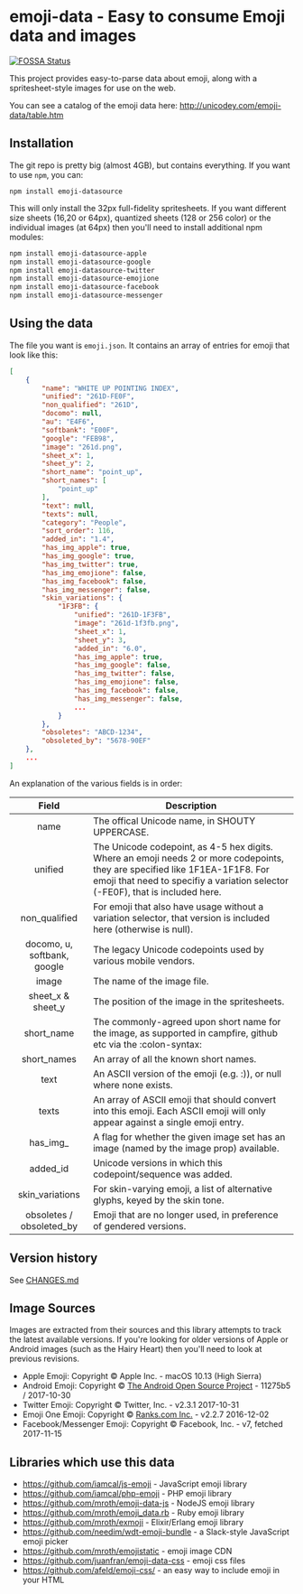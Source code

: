 # emoji-data - Easy to consume Emoji data and images

[![FOSSA Status](https://app.fossa.io/api/projects/git%2Bgithub.com%2Fiamcal%2Femoji-data.svg?type=shield)](https://app.fossa.io/projects/git%2Bgithub.com%2Fiamcal%2Femoji-data?ref=badge_shield)

This project provides easy-to-parse data about emoji, along with a spritesheet-style 
images for use on the web.

You can see a catalog of the emoji data here: http://unicodey.com/emoji-data/table.htm


## Installation

The git repo is pretty big (almost 4GB), but contains everything. If you want to use `npm`, you can:

    npm install emoji-datasource

This will only install the 32px full-fidelity spritesheets. If you want different size sheets (16,20 or 64px),
quantized sheets (128 or 256 color) or the individual images (at 64px) then you'll need to install additional
npm modules:
```bash
npm install emoji-datasource-apple
npm install emoji-datasource-google
npm install emoji-datasource-twitter
npm install emoji-datasource-emojione
npm install emoji-datasource-facebook
npm install emoji-datasource-messenger
```

## Using the data

The file you want is `emoji.json`. It contains an array of entries for emoji that 
look like this:

```json
[
    {
        "name": "WHITE UP POINTING INDEX",
        "unified": "261D-FE0F",
        "non_qualified": "261D",
        "docomo": null,
        "au": "E4F6",
        "softbank": "E00F",
        "google": "FEB98",
        "image": "261d.png",
        "sheet_x": 1,
        "sheet_y": 2,
        "short_name": "point_up",
        "short_names": [
            "point_up"
        ],
        "text": null,
        "texts": null,
        "category": "People",
        "sort_order": 116,
        "added_in": "1.4",
        "has_img_apple": true,
        "has_img_google": true,
        "has_img_twitter": true,
        "has_img_emojione": false,
        "has_img_facebook": false,
        "has_img_messenger": false,
        "skin_variations": {
            "1F3FB": {
                "unified": "261D-1F3FB",
                "image": "261d-1f3fb.png",
                "sheet_x": 1,
                "sheet_y": 3,
                "added_in": "6.0",
                "has_img_apple": true,
                "has_img_google": false,
                "has_img_twitter": false,
                "has_img_emojione": false,
                "has_img_facebook": false,
                "has_img_messenger": false,
                ...
            }
        },
        "obsoletes": "ABCD-1234",
        "obsoleted_by": "5678-90EF"
    },
    ...
]
```

An explanation of the various fields is in order:

<table>
    <thead>
        <tr>
            <th>Field</th>
            <th>Description</th>
        </tr>
    </thead>
    <tbody>
        <tr>
            <td align="center">name</td>
            <td>The offical Unicode name, in SHOUTY UPPERCASE.</td>
        </tr>
        <tr>
            <td align="center">unified</td>
            <td>The Unicode codepoint, as 4-5 hex digits. Where an emoji needs 2 or more codepoints, they are specified like
                1F1EA-1F1F8. For emoji that need to specifiy a variation selector (-FE0F), that is included here.</td>
        </tr>
        <tr>
            <td align="center">non_qualified</td>
            <td>For emoji that also have usage without a variation selector, that version is included here (otherwise is null).</td>
        </tr>
        <tr>
            <td align="center">docomo, u, softbank, google</td>
            <td>The legacy Unicode codepoints used by various mobile vendors.</td>
        </tr>
        <tr>
            <td align="center">image</td>
            <td>The name of the image file.</td>
        </tr>
        <tr>
            <td align="center">sheet_x & sheet_y</td>
            <td>The position of the image in the spritesheets.</td>
        </tr>
        <tr>
            <td align="center">short_name</td>
            <td>The commonly-agreed upon short name for the image, as supported in campfire, github etc via the :colon-syntax:</td>
        </tr>
        <tr>
            <td align="center">short_names</td>
            <td>An array of all the known short names.</td>
        </tr>
        <tr>
            <td align="center">text</td>
            <td>An ASCII version of the emoji (e.g. :)), or null where none exists.</td>
        </tr>
        <tr>
            <td align="center">texts</td>
            <td>An array of ASCII emoji that should convert into this emoji. Each ASCII emoji will only appear against a single
                emoji entry.
        </tr>
        <tr>
            <td align="center">has_img_</td>
            <td>A flag for whether the given image set has an image (named by the image prop) available.</td>
        </tr>
        <tr>
            <td align="center">added_id</td>
            <td>Unicode versions in which this codepoint/sequence was added.</td>
        </tr>
        <tr>
            <td align="center">skin_variations</td>
            <td>For skin-varying emoji, a list of alternative glyphs, keyed by the skin tone.</td>
        </tr>
        <tr>
            <td align="center">obsoletes / obsoleted_by</td>
            <td>Emoji that are no longer used, in preference of gendered versions.</td>
        </tr>
    </tbody>
</table>


## Version history

See [CHANGES.md](CHANGES.md)


## Image Sources

Images are extracted from their sources and this library attempts to track the latest
available versions. If you're looking for older versions of Apple or Android images
(such as the Hairy Heart) then you'll need to look at previous revisions.

* Apple Emoji: Copyright &copy; Apple Inc. - macOS 10.13 (High Sierra)
* Android Emoji: Copyright &copy; [The Android Open Source Project](https://s3-eu-west-1.amazonaws.com/tw-font/android/NOTICE) - 11275b5 / 2017-10-30
* Twitter Emoji: Copyright &copy; Twitter, Inc. - v2.3.1 2017-10-31
* Emoji One Emoji: Copyright &copy; [Ranks.com Inc.](http://www.emojione.com/developers) - v2.2.7 2016-12-02
* Facebook/Messenger Emoji: Copyright &copy; Facebook, Inc. - v7, fetched 2017-11-15


## Libraries which use this data

* https://github.com/iamcal/js-emoji - JavaScript emoji library
* https://github.com/iamcal/php-emoji - PHP emoji library
* https://github.com/mroth/emoji-data-js - NodeJS emoji library
* https://github.com/mroth/emoji_data.rb - Ruby emoji library
* https://github.com/mroth/exmoji - Elixir/Erlang emoji library
* https://github.com/needim/wdt-emoji-bundle - a Slack-style JavaScript emoji picker
* https://github.com/mroth/emojistatic - emoji image CDN
* https://github.com/juanfran/emoji-data-css - emoji css files
* https://github.com/afeld/emoji-css/ - an easy way to include emoji in your HTML
